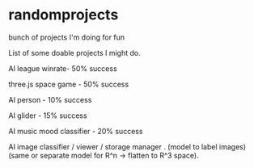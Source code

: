# randomprojects
bunch of projects I'm doing for fun

List of some doable projects I might do.

AI league winrate- 50% success

three.js space game - 50% success

AI person - 10% success

AI glider - 15% success

AI music mood classifier - 20% success

AI image classifier / viewer / storage manager . 
	(model to label images)
	(same or separate model for R^n -> flatten to R^3 space).

